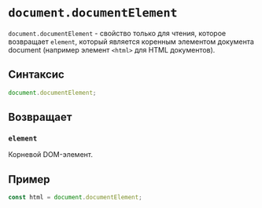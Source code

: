 # `document.documentElement`

`document.documentElement` - свойство только для чтения, которое возвращает `element`, который является коренным элементом документа document (например элемент `<html>` для HTML документов).

## Синтаксис

```js
document.documentElement;
```

## Возвращает

### `element`

Корневой DOM-элемент.

## Пример

```js
const html = document.documentElement;
```
